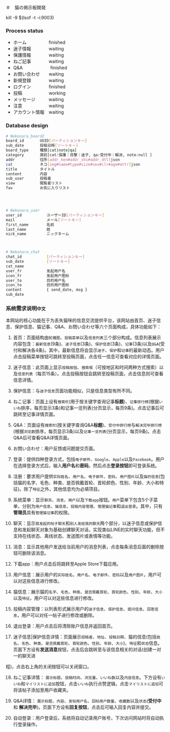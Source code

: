 ＃　猫の掲示板開発

kill -9 $(lsof -t -i:9003)

### Process status
- ホーム　　　　　finished
- 迷子情報　　　　waiting   　　
- 保護情報　　　　waiting
- ねご記事　　　　waiting
- Q&A　　　　　　 finished
- お問い合わせ　　waiting
- 新規登録　　　　waiting
- ログイン　　　　finished
- 投稿　　　　　　working
- メッセージ　　　waiting
- 注意　　　　　　waiting
- アカウント情報　waiting



### Database design

```bash
# Nekonara_board2
board_id       UUID[パーティションキー]
sub_date       投稿日時[ソートキー]
board_type     種類[cat|note|qa]
category       类别[cat:保護｜目撃｜迷子, qa:受付中｜解決, note:null ]
addr           住所[addr_ken#addr_shi#addr_dtl]json
cat            ネコ[img#name#type#size#sex#clr#age#attr]json
title          タイトル
content        内容
sub_user       投稿者
view           閲覧者リスト
fav            お気に入りリスト




# Nekonara_user
user_id           ユーザーID[パーティションキー]
mail              メール[ソートキー]
first_name        名前
last_name         姓
nick_name         ニックネーム



# Nekonara_chat
chat_id           [パーティションキー]
sub_date          [ソートキー]
cat_name
user_fr           发起用户名
icon_fr           发起用户图标
user_to           目的用户名
icon_to           目的用户图标
content           { send_date, msg }
sub_date
```



### 系统需求说明`中文`

本网站的核心功能在于为丢失猫咪的信息交流提供平台，该网站由首页、迷子信息、保护信息、猫记事、Q&A、お問い合わせ等六个页面构成，具体功能如下：

1. 首页：页面结构由`轮播图`、`投稿菜单`以及`信息列表`三个部分构成。信息列表展示内容包含：`最新信息`(9条)、`迷子信息`(3条)、`保护信息`(3条)、`记事`(3条)以及`Q&A`(受付和解决各4条)。其中，最新信息将会显示`迷子`、`保护`和`记事`的最新动态。用户点击投稿菜单按钮可跳转至投稿页面，点击任一信息可查看对应的详情页面。

2. 迷子信息：此页面上显示`投稿按钮`、`搜索框`（可按地区和时间两种方式搜索）以及`信息列表`（每页15条）。点击投稿按钮会跳转至投稿页面，点击信息则可查看信息详情。

3. 保护信息：与`迷子信息`页面功能相似，只是信息类型有所不同。

4. ねこ记事：页面上设有`搜索栏`(用于按关键字查询记事**标题**)、`记事排行榜`(根据`いいね`排序，每页显示3条)和记事一览列表(分页显示，每页9条)。点击记事后可跳转至记事详情页面。

5. Q&A：页面设有`搜索栏`(按关键字查询Q&A**标题**)、`受付中排行榜`与`解决完毕排行榜`(根据`浏览数`排序，每页显示3条)以及`记事一览列表`(分页显示，每页9条)。点击Q&A后可查看Q&A详情页面。

6. お問い合わせ：用户反馈或问题提交页面。

7. 登录：提供四种登录方式，包括`电子邮件`、`Google`、`Apple`以及`Facebook`。用户在选择登录方式后，输入**用户名**和**密码**，然后点击**登录按钮**即可登录系统。

8. 注册：要求用户提供`实际姓名`、`用户名`、`电子邮件`、`密码`、`用户图片`以及`猫的信息`(包括猫的名字、毛色、种类、是否佩戴首轮、首轮颜色、性别、年龄、大小和特征)。除了`特征`之外，其他信息均为必填项目。

9. 系统菜单：显示`聊天`、`消息`、`用户`以及`下载app`按钮。`用户`菜单下包含5个子菜单，分别为`用户信息`、`猫信息`、`投稿内容管理`、`管理猫记事`和`退出登录`。其中，只有**管理员**具有`管理猫记事`的权限。

10. 聊天：显示`我发起的帖子聊天`和`别人发给我的聊天`两个部分，以迷子信息或保护信息和发起聊天对象为基础创建聊天对话，实现类似LINE的实时聊天功能，但不支持在线状态、离线状态、发送图片或表情等功能。

11. 消息：显示其他用户发送给当前用户的消息列表，点击每条消息后面的删除按钮可删除该消息。

12. 下载app：用户点击后将跳转至Apple Store下载应用。

13. 用户信息：展示用户的`实际姓名`、`用户名`、`电子邮件`、`密码`以及`用户图片`，用户可以对这些信息进行修改。

14. 猫信息：展示猫的`名字`、`毛色`、`种类`、`是否佩戴首轮`、`首轮颜色`、`性别`、`年龄`、`大小`以及`特征`，用户可以对这些信息进行修改。

15. 投稿内容管理：以列表形式展示用户的`迷子信息`、`保护信息`、`提问信息`、`回答信息`，用户可以对任一帖子进行修改或删除。

16. 退出登录：用户点击后将清除账户信息并返回首页。

17. 迷子信息|保护信息详情：页面展示`投稿者`、`地址`、`投稿日期`、猫的信息(包括`姓名`、`毛色`、`种类`、`是否佩戴首轮`、`首轮颜色`、`性别`、`年龄`、`大小`)、`特征`和`状态`信息。页面下方设有**发送消息**按钮，点击后会跳转至与该信息相关的对话(创建一对一的聊天进

程)，点击右上角的关闭按钮可以关闭窗口。

18. ねこ记事详情： `展示标题`、`投稿时间`、`浏览量`、`いいね数`以及`内容信息`。下方设有`いいね`和`マイリストに追加`按钮，点击`いいね`执行点赞逻辑，点击`マイリストに追加`可将该帖子添加至用户收藏夹。

19. Q&A详情： `展示标题`、`内容`、`发帖用户名`、`回帖用户数量`、`收藏数`以及`状态`(**受付中** 和 **解决完毕**)。页面下方设有**回复按钮**，点击后可输入回复内容并提交。

20. 自动登录：用户登录后，系统将自动记录用户账号，下次访问网站时将自动执行登录操作。
